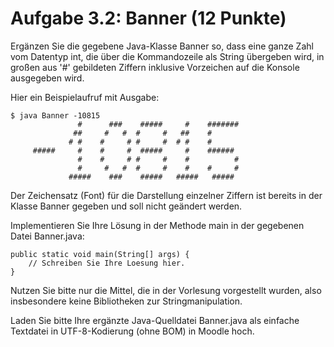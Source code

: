 # Aufgabe 3.2: Banner (12 Punkte)
Ergänzen Sie die gegebene Java-Klasse Banner so, dass eine ganze Zahl vom Datentyp int, die über die Kommandozeile als String übergeben wird, in großen aus '#' gebildeten Ziffern inklusive Vorzeichen auf die Konsole ausgegeben wird.

Hier ein Beispielaufruf mit Ausgabe:
```
$ java Banner -10815
               #      ###    #####     #    #######
              ##     #   #  #     #   ##    #
             # #    #     # #     #  # #    #
     #####     #    #     #  #####     #    ######
               #    #     # #     #    #          #
               #     #   #  #     #    #    #     #
             #####    ###    #####   #####   #####
```
Der Zeichensatz (Font) für die Darstellung einzelner Ziffern ist bereits in der Klasse Banner gegeben und soll nicht geändert werden.

Implementieren Sie Ihre Lösung in der Methode main in der gegebenen Datei Banner.java:
```
public static void main(String[] args) {
    // Schreiben Sie Ihre Loesung hier.   
}
```

Nutzen Sie bitte nur die Mittel, die in der Vorlesung vorgestellt wurden, also insbesondere keine Bibliotheken zur Stringmanipulation.

Laden Sie bitte Ihre ergänzte Java-Quelldatei Banner.java als einfache Textdatei in UTF-8-Kodierung (ohne BOM) in Moodle hoch.